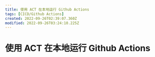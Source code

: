 ```yaml
---
title: 使用 ACT 在本地运行 Github Actions
tags: [CICD/Github Actions]
created: 2022-09-26T02:39:07.360Z
modified: 2022-09-26T03:24:10.225Z
---
```


# 使用 ACT 在本地运行 Github Actions




